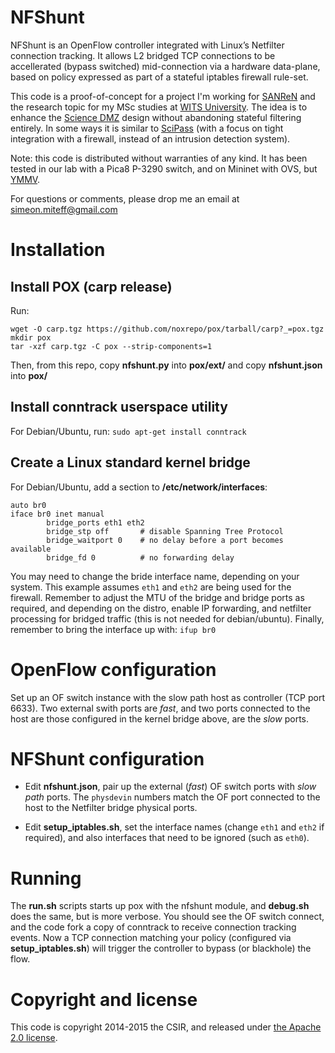 # NFShunt
NFShunt is an OpenFlow controller integrated with Linux’s Netfilter connection tracking. It allows L2 bridged TCP connections to be accellerated (bypass switched) mid-connection via a hardware data-plane, based on policy expressed as part of a stateful iptables firewall rule-set.

This code is a proof-of-concept for a project I'm working for [SANReN](http://www.sanren.ac.za) and  the research topic for my MSc studies at [WITS University](http://www.wits.ac.za). The idea is to enhance the [Science DMZ](https://fasterdata.es.net/science-dmz/) design without abandoning stateful filtering entirely. In some ways it is similar to [SciPass](http://globalnoc.iu.edu/sdn/scipass.html) (with a focus on tight integration with a firewall, instead of an intrusion detection system).

Note: this code is distributed without warranties of any kind. It has been tested in our lab with a Pica8 P-3290 switch, and on Mininet with OVS, but [YMMV](http://en.wiktionary.org/wiki/your_mileage_may_vary).

For questions or comments, please drop me an email at <simeon.miteff@gmail.com>

# Installation

## Install POX (carp release)
Run:
```
wget -O carp.tgz https://github.com/noxrepo/pox/tarball/carp?_=pox.tgz
mkdir pox
tar -xzf carp.tgz -C pox --strip-components=1
```

Then, from this repo, copy **nfshunt.py** into **pox/ext/** and copy **nfshunt.json** into **pox/**
 
## Install conntrack userspace utility
For Debian/Ubuntu, run: `sudo apt-get install conntrack`

## Create a Linux standard kernel bridge
For Debian/Ubuntu, add a section to **/etc/network/interfaces**:
```
auto br0
iface br0 inet manual
        bridge_ports eth1 eth2
        bridge_stp off       # disable Spanning Tree Protocol
        bridge_waitport 0    # no delay before a port becomes available
        bridge_fd 0          # no forwarding delay
```

You may need to change the bride interface name, depending on your system. This example assumes `eth1` and `eth2` are being used for the firewall. Remember to adjust the MTU of the bridge and bridge ports as required, and depending on the distro, enable IP forwarding, and netfilter processing for bridged traffic (this is not needed for debian/ubuntu). Finally, remember to bring the interface up with: `ifup br0`

# OpenFlow configuration

Set up an OF switch instance with the slow path host as controller (TCP port 6633). Two external swith ports are *fast*, and two ports connected to the host are those configured in the kernel bridge above, are the *slow* ports.

# NFShunt configuration

* Edit **nfshunt.json**, pair up the external (*fast*) OF switch ports with *slow path* ports. The `physdevin` numbers match the OF port connected to the host to the Netfilter bridge physical ports.

* Edit **setup_iptables.sh**, set the interface names (change `eth1` and `eth2` if required), and also interfaces that need to be ignored (such as `eth0`).

# Running

The **run.sh** scripts starts up pox with the nfshunt module, and **debug.sh** does the same, but is more verbose. You should see the OF switch connect, and the code fork a copy of conntrack to receive connection tracking events. Now a TCP connection matching your policy (configured via **setup_iptables.sh**) will trigger the controller to bypass (or blackhole) the flow.

# Copyright and license
This code is copyright 2014-2015 the CSIR, and released under [the Apache 2.0 license](LICENSE).